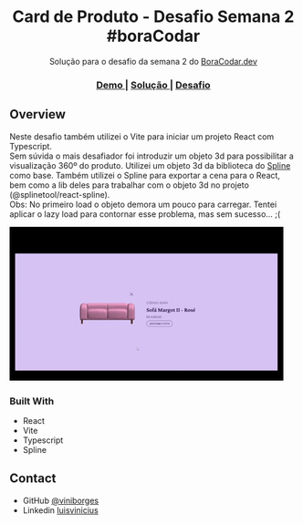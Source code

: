 <!-- Please update value in the {}  -->

<h1 align="center">Card de Produto - Desafio Semana 2 #boraCodar</h1>

<div align="center">
    Solução para o desafio da semana 2 do <a href="https://boracodar.dev/" target="_blank">BoraCodar.dev</a>
</div>

<div align="center">
  <h3>
    <a href="">
      Demo
    </a>
    <span> | </span>
    <a href="https://github.com/viniborges/product-card-3d">
      Solução
    </a>
    <span> | </span>
    <a href="https://boracodar.dev/">
      Desafio
    </a>
  </h3>
</div>

## Overview

Neste desafio também utilizei o Vite para iniciar um projeto React com Typescript. </br>
Sem súvida o mais desafiador foi introduzir um objeto 3d para possibilitar a visualização 360º do produto. Utilizei um objeto 3d da biblioteca do <a href="https://spline.design/">Spline</a> como base. Também utilizei o Spline para exportar a cena para o React, bem como a lib deles para trabalhar com o objeto 3d no projeto (@splinetool/react-spline). </br>
Obs: No primeiro load o objeto demora um pouco para carregar. Tentei aplicar o lazy load para contornar esse problema, mas sem sucesso... ;(

![](./demo.gif)

### Built With

- React
- Vite
- Typescript
- Spline

## Contact

- GitHub [@viniborges](https://github.com/viniborges)
- Linkedin [luisvinicius](https://https://www.linkedin.com/in/luisvinicius/)

